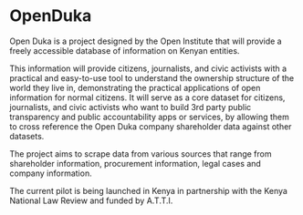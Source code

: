 OpenDuka
========

Open Duka is a project designed by the Open Institute that will provide a freely accessible database of information on Kenyan entities. 

This information will provide citizens, journalists, and civic activists with a practical and easy-to-use tool to understand the ownership structure of the world they live in, demonstrating the practical applications of open information for normal citizens. It will serve as a core dataset for citizens, journalists, and civic activists who want to build 3rd party public transparency and public accountability apps or services, by allowing them to cross reference the Open Duka company shareholder data against other datasets. 

The project aims to scrape data from various sources that range from shareholder information, procurement information, legal cases and company information.

The current pilot is being launched in Kenya in partnership with the Kenya National Law Review and funded by A.T.T.I.
